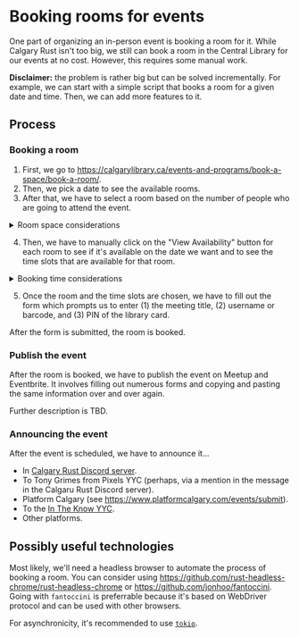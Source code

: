# Booking rooms for events

One part of organizing an in-person event is booking a room for it. While Calgary Rust isn't too big, we still can book a room in the Central Library for our events at no cost. However, this requires some manual work.

**Disclaimer:** the problem is rather big but can be solved incrementally. For example, we can start with a simple script that books a room for a given date and time. Then, we can add more features to it.

## Process

### Booking a room

1. First, we go to <https://calgarylibrary.ca/events-and-programs/book-a-space/book-a-room/>.
2. Then, we pick a date to see the available rooms.
3. After that, we have to select a room based on the number of people who are going to attend the event.

<details>
  <summary>Room space considerations</summary>

Rooms like `2-05A Meeting Room`, `2-05B Meeting Room`, `2-05C Meeting Room`, and `3-10A Meeting Room` can accommodate up to 10 people.

Rooms like `3-20A Idea Lab`, `3-10B Meeting Room` can accommodate up to 16 people.

Note that some rooms like `3-10C Teen Study Hall` and `3-10D Teen Tech Lab` should not be used for our events.

Right now, we can dispense with rooms that can accomodate only 10 people but I can foresee that we will need to book a room for 16 people rather soon.

After that, we'll probably need to request help from Central Library, InceptionU, Platform Calgary, or Microsoft to book even bigger rooms.

</details>

4. Then, we have to manually click on the "View Availability" button for each room to see if it's available on the date we want and to see the time slots that are available for that room.

<details>
  <summary>Booking time considerations</summary>

Time slots are time moments separated by 30-minutes intervals. There will be at least 2 time slots available for each room - the beginning and the end (e.g. `9:00` and `9:30`, which correspond to a 30-minute-long span). Usually, the number of blocks is under 10. The number of blocks is tied to the working hours of the Central Library, which can vary depending on the time of the day.

Our goal is to have at least 1h30m for the event. This means that we need to book at least 4 time slots (e.g. `9:00`, `9:30`, `10:00`, and `10:30`).

Ideally,

* the event shouldn't coincide or happen close to the same time with other events in Calgary.
* the event days should alternate between weekdays and weekends.
* the event should be scheduled before Tony Grimes from Pixels YYC announces the upcoming events.

</details>

5. Once the room and the time slots are chosen, we have to fill out the form which prompts us to enter (1) the meeting title, (2) username or barcode, and (3) PIN of the library card.

After the form is submitted, the room is booked.

### Publish the event

After the room is booked, we have to publish the event on Meetup and Eventbrite. It involves filling out numerous forms and copying and pasting the same information over and over again.

Further description is TBD.

### Announcing the event

After the event is scheduled, we have to announce it...

* In [Calgary Rust Discord server](https://discord.gg/N2vzPeADzn).
* To Tony Grimes from Pixels YYC (perhaps, via a mention in the message in the Calgaru Rust Discord server).
* Platform Calgary (see <https://www.platformcalgary.com/events/submit>).
* To the [In The Know YYC](https://kettera.apps.ca-1a.mendixcloud.com/p/InTheKnowYYC).
* Other platforms.

## Possibly useful technologies

Most likely, we'll need a headless browser to automate the process of booking a room. You can consider using <https://github.com/rust-headless-chrome/rust-headless-chrome> or <https://github.com/jonhoo/fantoccini>. Going with `fantoccini` is preferrable because it's based on WebDriver protocol and can be used with other browsers.

For asynchronicity, it's recommended to use [`tokio`](https://tokio.rs/tokio/tutorial).
